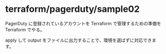 # terraform/pagerduty/sample02

PagerDuty に登録されているアカウントを Terraform で管理するための準備を Terraform でやる。

apply して output をファイルに出力することで、環境を選ばずに対応できます。
